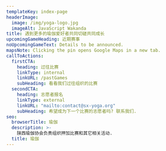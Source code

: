 ```yaml
---
templateKey: index-page
headerImage:
  image: /img/yoga-logo.jpg
  imageAlt: JavaScript Wakanda
title: 遇到更多的瑜伽爱好者共同切磋共同成长
upcomingGameHeading: 近期赛事
noUpcomingGameText: Details to be announced.
mapsNote: Clicking the pin opens Google Maps in a new tab.
callToActions:
  firstCTA:
    heading: 过往比赛
    linkType: internal
    linkURL: /pastGames
    subHeading: 看看我们过往组织的比赛
  secondCTA:
    heading: 志愿者报名
    linkType: external
    linkURL: "mailto:contact@sx-yoga.org"
    subHeading: 希望成为下一个比赛的志愿者吗? 联系我们.
seo:
  browserTitle: 瑜伽
  description: >-
    陕西瑜伽协会负责组织押加比赛和其它相关活动.
  title: 瑜伽
---
```

